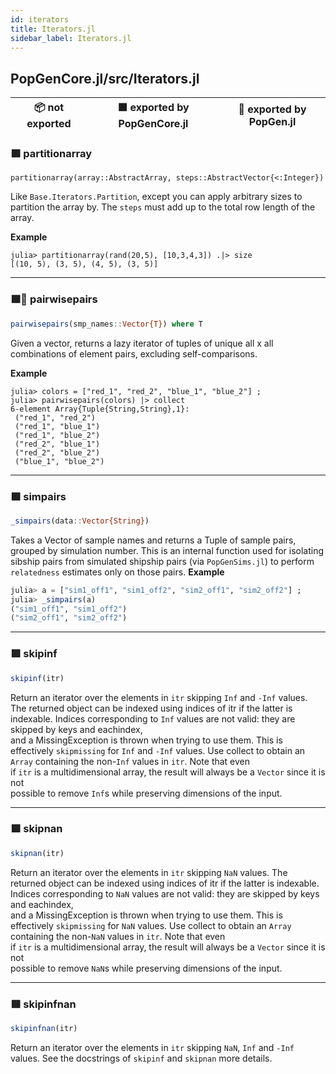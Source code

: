 ```yaml
---
id: iterators
title: Iterators.jl
sidebar_label: Iterators.jl
---
```

## PopGenCore.jl/src/Iterators.jl
| 📦  not exported | 🟪  exported by PopGenCore.jl | 🔵  exported by PopGen.jl |
|:---:|:---:|:---:|

### 🟪 partitionarray
```juia
partitionarray(array::AbstractArray, steps::AbstractVector{<:Integer})
```
Like `Base.Iterators.Partition`, except you can apply arbitrary sizes to
partition the array by. The `steps` must add up to the total row length
of the array.

**Example**
```
julia> partitionarray(rand(20,5), [10,3,4,3]) .|> size
[(10, 5), (3, 5), (4, 5), (3, 5)]
```

----
### 🟪🔵 pairwisepairs
```julia
pairwisepairs(smp_names::Vector{T}) where T
```
Given a vector, returns a lazy iterator of tuples of unique all x 
all combinations of element pairs, excluding self-comparisons.

**Example**
```
julia> colors = ["red_1", "red_2", "blue_1", "blue_2"] ;
julia> pairwisepairs(colors) |> collect
6-element Array{Tuple{String,String},1}:
 ("red_1", "red_2")
 ("red_1", "blue_1")
 ("red_1", "blue_2")
 ("red_2", "blue_1")
 ("red_2", "blue_2")
 ("blue_1", "blue_2")
```

----
### 🟪 simpairs
```julia
_simpairs(data::Vector{String})
```
Takes a Vector of sample names and returns a Tuple of sample pairs, grouped by simulation
number. This is an internal function used for isolating sibship pairs from simulated shipship
pairs (via `PopGenSims.jl`) to perform `relatedness` estimates only on those pairs.
**Example**
```julia
julia> a = ["sim1_off1", "sim1_off2", "sim2_off1", "sim2_off2"] ;
julia> _simpairs(a)
("sim1_off1", "sim1_off2")
("sim2_off1", "sim2_off2")
```

----
### 🟪 skipinf
```julia
skipinf(itr)
```
Return an iterator over the elements in `itr` skipping `Inf` and `-Inf` values. The returned
object can be indexed using indices of itr if the latter is indexable. Indices
corresponding to `Inf` values are not valid: they are skipped by keys and eachindex,   
and a MissingException is thrown when trying to use them. This is effectively `skipmissing`
for `Inf` and `-Inf` values.
Use collect to obtain an `Array` containing the non-`Inf` values in `itr`. Note that even  
if `itr` is a multidimensional array, the result will always be a `Vector` since it is not   
possible to remove `Inf`s while preserving dimensions of the input.

----
### 🟪 skipnan
```julia
skipnan(itr)
```
Return an iterator over the elements in `itr` skipping `NaN` values. The returned
object can be indexed using indices of itr if the latter is indexable. Indices
corresponding to `NaN` values are not valid: they are skipped by keys and eachindex,   
and a MissingException is thrown when trying to use them. This is effectively `skipmissing`
for `NaN` values.
Use collect to obtain an `Array` containing the non-`NaN` values in `itr`. Note that even  
if `itr` is a multidimensional array, the result will always be a `Vector` since it is not   
possible to remove `NaN`s while preserving dimensions of the input.

----
### 🟪 skipinfnan
```julia
skipinfnan(itr)
```
Return an iterator over the elements in `itr` skipping `NaN`, `Inf` and `-Inf` values.
See the docstrings of `skipinf` and `skipnan` more details.
